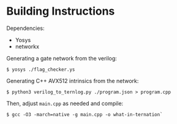 # Building Instructions

Dependencies:

- Yosys
- networkx

Generating a gate network from the verilog:

```
$ yosys ./flag_checker.ys
```

Generating C++ AVX512 intrinsics from the network:

```
$ python3 verilog_to_ternlog.py ./program.json > program.cpp
```

Then, adjust `main.cpp` as needed and compile:

```
$ gcc -O3 -march=native -g main.cpp -o what-in-ternation`
```
